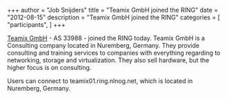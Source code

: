 +++
author = "Job Snijders"
title = "Teamix GmbH joined the RING"
date = "2012-08-15"
description = "Teamix GmbH joined the RING"
categories = [
    "participants",
]
+++

<a href="http://www.teamix.de/">Teamix GmbH</a> - AS 33988 - joined the RING today. Teamix GmbH is a Consulting company located in Nuremberg, Germany. They provide consulting and training services to companies with everything regarding to networking, storage and virtualization. They also sell hardware, but the higher focus is on consulting.

Users can connect to teamix01.ring.nlnog.net, which is located in Nuremberg, Germany.

